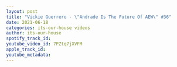 ```yaml
---
layout: post
title: "Vickie Guerrero - \"Andrade Is The Future Of AEW\" #36"
date: 2021-06-18
categories: its-our-house videos
author: its-our-house
spotify_track_id: 
youtube_video_id: 7PZtq7jXVFM
apple_track_id: 
youtube_metadata: 
---
```

